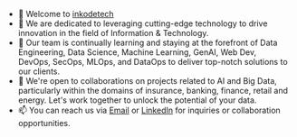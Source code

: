 - 👋 Welcome to [inkodetech](https://github.com/inkodetech)
- 👀 We are dedicated to leveraging cutting-edge technology to drive innovation in the field of Information & Technology.
- 🌱 Our team is continually learning and staying at the forefront of Data Engineering, Data Science, Machine Learning, GenAI, Web Dev, DevOps, SecOps, MLOps, and DataOps to deliver top-notch solutions to our clients.
- 💞️ We're open to collaborations on projects related to AI and Big Data, particularly within the domains of insurance, banking, finance, retail and energy. Let's work together to unlock the potential of your data.
- 📫 You can reach us via [Email](mailto:ismail.hammounou.inkode@gmail.com) or [LinkedIn](https://www.linkedin.com/company/inkodetech) for inquiries or collaboration opportunities.


<!---
inkodetech/inkodetech is a ✨ special ✨ repository because its `README.md` (this file) appears on our GitHub profile. 
You can click the Preview link to explore our latest projects and contributions in the world of Information & Technology consulting, especially in the exciting field of AI.
--->
